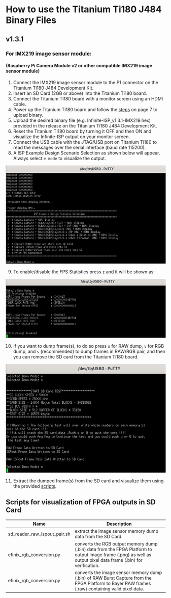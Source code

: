# How to use the Titanium Ti180 J484 Binary Files

## v1.3.1
### For IMX219 image sensor module:
#### (Raspberry Pi Camera Module v2 or other compatible IMX219 image sensor module)
1. Connect the IMX219 image sensor module to the P1 connector on the Titanium Ti180 J484 Development Kit.
2. Insert an SD Card (2GB or above) into the Titanium Ti180 board.
3. Connect the Titanium Ti180 board with a monitor screen using an HDMI cable.
4. Power up the Titanium Ti180 board and follow the [steps](https://www.efinixinc.com/docs/efinity-pgm-v3.3.pdf) on page 7 to upload binary.
5. Upload the desired binary file (e.g. Infinite-ISP_v1.3.1-IMX219.hex) provided in the release on the Titanium Ti180 J484 Development Kit.
6. Reset the Titanium Ti180 board by turning it OFF and then ON and visualize the Infinite-ISP output on your monitor screen.
7. Connect the USB cable with the JTAG/USB port on Titanium Ti180 to read the messages over the serial interface (baud rate 115200).
8. A ISP Example Design Scenario Selection as shown below will appear. Always select `e mode` to visualize the output.

<kbd>![status before dumping](../../doc/efinix_ti180/v1.3.1/imx219_scenario_selection.png)</kbd>

9. To enable/disable the FPS Statistics press `z` and it will be shown as:

<kbd>![status before dumping](../../doc/efinix_ti180/v1.3.1/imx219_FPS.png)</kbd>

10. If you want to dump frame(s), to do so press `u` for RAW dump, `v` for RGB dump, and `s` (recommended) to dump frames in RAW/RGB pair, and then you can remove the SD card from the Titanium Ti180 board.

<kbd>![status before dumping](../../doc/efinix_ti180/v1.3.1/imx219_dump_frames.png)</kbd>

11. Extract the dumped frame(s) from the SD card and visualize them using the provided [scripts](../../scripts/efinix_ti180).

## Scripts for visualization of FPGA outputs in SD Card
| Name | Description |
| -----| ----- |
| sd_reader_raw_ispout_pair.sh | extract the image sensor memory dump data from the SD Card. |
| efinix_rgb_conversion.py | converts the RGB output memory dump (.bin) data from the FPGA Platform to output image frame (.png) as well as output pixel data frame (.bin) for verification. |
| efinix_rgb_conversion.py | converts the image sensor memory dump (.bin) of RAW Burst Capture from the FPGA Platform to Bayer RAW frames (.raw) containing valid pixel data. |
